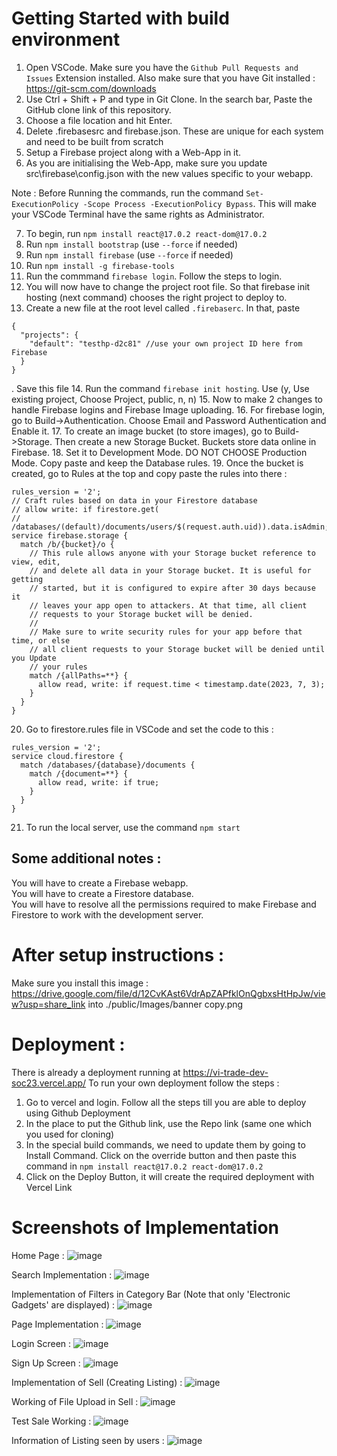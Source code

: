 # Getting Started with build environment

1. Open VSCode. Make sure you have the `Github Pull Requests and Issues` Extension installed. Also make sure that you have Git installed : https://git-scm.com/downloads
2. Use Ctrl + Shift + P and type in Git Clone. In the search bar, Paste the GitHub clone link of this repository.
3. Choose a file location and hit Enter.
4. Delete .firebasesrc and firebase.json. These are unique for each system and need to be built from scratch
5. Setup a Firebase project along with a Web-App in it. 
6. As you are initialising the Web-App, make sure you update src\firebase\config.json with the new values specific to your webapp. 

Note : Before Running the commands, run the command `Set-ExecutionPolicy -Scope Process -ExecutionPolicy Bypass`. This will make your VSCode Terminal have the same rights as Administrator. 

7. To begin, run `npm install react@17.0.2 react-dom@17.0.2`
8. Run `npm install bootstrap` (use `--force` if needed)
9. Run `npm install firebase` (use `--force` if needed)
10. Run `npm install -g firebase-tools`
11. Run the commmand `firebase login`. Follow the steps to login.
12. You will now have to change the project root file. So that firebase init hosting (next command) chooses the right project to deploy to.
13. Create a new file at the root level called `.firebaserc`. In that, paste
```
{
  "projects": {
    "default": "testhp-d2c81" //use your own project ID here from Firebase
  }
}
```
. Save this file
14. Run the command `firebase init hosting`. Use (y, Use existing project, Choose Project, public, n, n)
15. Now to make 2 changes to handle Firebase logins and Firebase Image uploading.
16. For firebase login, go to Build->Authentication. Choose Email and Password Authentication and Enable it.
17. To create an image bucket (to store images), go to Build->Storage. Then create a new Storage Bucket. Buckets store data online in Firebase.
18. Set it to Development Mode. DO NOT CHOOSE Production Mode. Copy paste and keep the Database rules.
19. Once the bucket is created, go to Rules at the top and copy paste the rules into there :
```
rules_version = '2';
// Craft rules based on data in your Firestore database
// allow write: if firestore.get(
// /databases/(default)/documents/users/$(request.auth.uid)).data.isAdmin;
service firebase.storage {
  match /b/{bucket}/o {
    // This rule allows anyone with your Storage bucket reference to view, edit,
    // and delete all data in your Storage bucket. It is useful for getting
    // started, but it is configured to expire after 30 days because it
    // leaves your app open to attackers. At that time, all client
    // requests to your Storage bucket will be denied.
    //
    // Make sure to write security rules for your app before that time, or else
    // all client requests to your Storage bucket will be denied until you Update
    // your rules
    match /{allPaths=**} {
      allow read, write: if request.time < timestamp.date(2023, 7, 3);
    }
  }
}
```
20. Go to firestore.rules file in VSCode and set the code to this :
```
rules_version = '2';
service cloud.firestore {
  match /databases/{database}/documents {
    match /{document=**} {
      allow read, write: if true;
    }
  }
}
```
21. To run the local server, use the command `npm start`

## Some additional notes :

You will have to create a Firebase webapp. <br>
You will have to create a Firestore database. <br>
You will have to resolve all the permissions required to make Firebase and Firestore to work with the development server.  <br>

# After setup instructions :

Make sure you install this image : https://drive.google.com/file/d/12CvKAst6VdrApZAPfklOnQgbxsHtHpJw/view?usp=share_link into ./public/Images/banner copy.png

# Deployment :
There is already a deployment running at https://vi-trade-dev-soc23.vercel.app/
To run your own deployment follow the steps :

1. Go to vercel and login. Follow all the steps till you are able to deploy using Github Deployment
2. In the place to put the Github link, use the Repo link (same one which you used for cloning)
3. In the special build commands, we need to update them by going to Install Command. Click on the override button and then paste this command in `npm install react@17.0.2 react-dom@17.0.2`
4. Click on the Deploy Button, it will create the required deployment with Vercel Link


# Screenshots of Implementation 

Home Page : 
![image](https://github.com/TFM-HITESH/VITrade-DevSoc23/assets/92721993/6bb3ce65-e38c-40c9-aeb2-d54cc48ec62c)

Search Implementation :
![image](https://github.com/TFM-HITESH/VITrade-DevSoc23/assets/92721993/595f9b21-8607-4efb-ab6c-4a41d4c8f772)

Implementation of Filters in Category Bar (Note that only 'Electronic Gadgets' are displayed) :
![image](https://github.com/TFM-HITESH/VITrade-DevSoc23/assets/92721993/2811e6c0-decf-435b-8f09-237522d9f267)

Page Implementation :
![image](https://github.com/TFM-HITESH/VITrade-DevSoc23/assets/92721993/7d2d9ee8-1823-4a90-814b-92a83ecdbee0)

Login Screen :
![image](https://github.com/TFM-HITESH/VITrade-DevSoc23/assets/92721993/fe5c8e8a-79cf-4fa5-99b3-f41feec5190d)

Sign Up Screen : 
![image](https://github.com/TFM-HITESH/VITrade-DevSoc23/assets/92721993/adafeb09-338c-4fb7-a7e6-75d150c3eca6)

Implementation of Sell (Creating Listing) :
![image](https://github.com/TFM-HITESH/VITrade-DevSoc23/assets/92721993/9bfba606-0dee-4c7e-afcb-4e98b5a6b3a5)

Working of File Upload in Sell :
![image](https://github.com/TFM-HITESH/VITrade-DevSoc23/assets/92721993/82e57704-437a-4a10-a66e-e220bda2da00)

Test Sale Working :
![image](https://github.com/TFM-HITESH/VITrade-DevSoc23/assets/92721993/6b151a5b-7a1c-412f-bf6b-1bacb3ca0e1e)

Information of Listing seen by users : 
![image](https://github.com/TFM-HITESH/VITrade-DevSoc23/assets/92721993/c8f093dd-e817-44b5-b459-21c267b79273)


